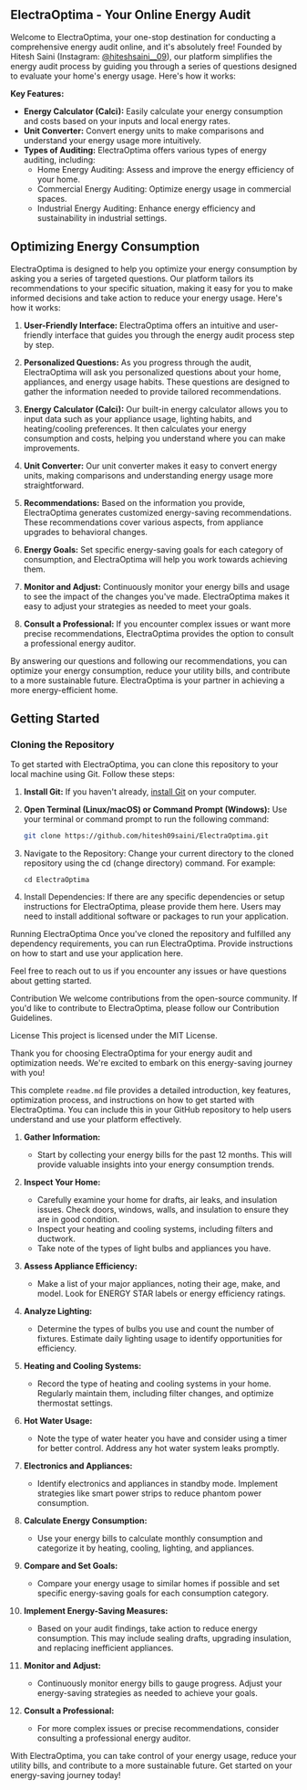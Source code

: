 ## ElectraOptima - Your Online Energy Audit

Welcome to ElectraOptima, your one-stop destination for conducting a comprehensive energy audit online, and it's absolutely free! Founded by Hitesh Saini (Instagram: [@hiteshsaini__09](https://www.instagram.com/hiteshsaini__09/)), our platform simplifies the energy audit process by guiding you through a series of questions designed to evaluate your home's energy usage. Here's how it works:

**Key Features:**
- **Energy Calculator (Calci):** Easily calculate your energy consumption and costs based on your inputs and local energy rates.
- **Unit Converter:** Convert energy units to make comparisons and understand your energy usage more intuitively.
- **Types of Auditing:** ElectraOptima offers various types of energy auditing, including:
  - Home Energy Auditing: Assess and improve the energy efficiency of your home.
  - Commercial Energy Auditing: Optimize energy usage in commercial spaces.
  - Industrial Energy Auditing: Enhance energy efficiency and sustainability in industrial settings.


## Optimizing Energy Consumption

ElectraOptima is designed to help you optimize your energy consumption by asking you a series of targeted questions. Our platform tailors its recommendations to your specific situation, making it easy for you to make informed decisions and take action to reduce your energy usage. Here's how it works:

1. **User-Friendly Interface:** ElectraOptima offers an intuitive and user-friendly interface that guides you through the energy audit process step by step.

2. **Personalized Questions:** As you progress through the audit, ElectraOptima will ask you personalized questions about your home, appliances, and energy usage habits. These questions are designed to gather the information needed to provide tailored recommendations.

3. **Energy Calculator (Calci):** Our built-in energy calculator allows you to input data such as your appliance usage, lighting habits, and heating/cooling preferences. It then calculates your energy consumption and costs, helping you understand where you can make improvements.

4. **Unit Converter:** Our unit converter makes it easy to convert energy units, making comparisons and understanding energy usage more straightforward.

5. **Recommendations:** Based on the information you provide, ElectraOptima generates customized energy-saving recommendations. These recommendations cover various aspects, from appliance upgrades to behavioral changes.

6. **Energy Goals:** Set specific energy-saving goals for each category of consumption, and ElectraOptima will help you work towards achieving them.

7. **Monitor and Adjust:** Continuously monitor your energy bills and usage to see the impact of the changes you've made. ElectraOptima makes it easy to adjust your strategies as needed to meet your goals.

8. **Consult a Professional:** If you encounter complex issues or want more precise recommendations, ElectraOptima provides the option to consult a professional energy auditor.

By answering our questions and following our recommendations, you can optimize your energy consumption, reduce your utility bills, and contribute to a more sustainable future. ElectraOptima is your partner in achieving a more energy-efficient home.


## Getting Started

### Cloning the Repository

To get started with ElectraOptima, you can clone this repository to your local machine using Git. Follow these steps:

1. **Install Git:** If you haven't already, [install Git](https://git-scm.com/book/en/v2/Getting-Started-Installing-Git) on your computer.

2. **Open Terminal (Linux/macOS) or Command Prompt (Windows):** Use your terminal or command prompt to run the following command:

   ```bash
   git clone https://github.com/hitesh09saini/ElectraOptima.git

1. Navigate to the Repository: Change your current directory to the cloned repository using the cd (change directory) command. For example:
  
  
   `cd ElectraOptima`


2. Install Dependencies: If there are any specific dependencies or setup instructions for ElectraOptima, please provide them here. Users may need to install additional software or packages to run your application.

Running ElectraOptima
Once you've cloned the repository and fulfilled any dependency requirements, you can run ElectraOptima. Provide instructions on how to start and use your application here.

Feel free to reach out to us if you encounter any issues or have questions about getting started.

Contribution
We welcome contributions from the open-source community. If you'd like to contribute to ElectraOptima, please follow our Contribution Guidelines.

License
This project is licensed under the MIT License.

Thank you for choosing ElectraOptima for your energy audit and optimization needs. We're excited to embark on this energy-saving journey with you!



This complete `readme.md` file provides a detailed introduction, key features, optimization process, and instructions on how to get started with ElectraOptima. You can include this in your GitHub repository to help users understand and use your platform effectively.




1. **Gather Information:**
   - Start by collecting your energy bills for the past 12 months. This will provide valuable insights into your energy consumption trends.

2. **Inspect Your Home:**
   - Carefully examine your home for drafts, air leaks, and insulation issues. Check doors, windows, walls, and insulation to ensure they are in good condition.
   - Inspect your heating and cooling systems, including filters and ductwork.
   - Take note of the types of light bulbs and appliances you have.

3. **Assess Appliance Efficiency:**
   - Make a list of your major appliances, noting their age, make, and model. Look for ENERGY STAR labels or energy efficiency ratings.

4. **Analyze Lighting:**
   - Determine the types of bulbs you use and count the number of fixtures. Estimate daily lighting usage to identify opportunities for efficiency.

5. **Heating and Cooling Systems:**
   - Record the type of heating and cooling systems in your home. Regularly maintain them, including filter changes, and optimize thermostat settings.

6. **Hot Water Usage:**
   - Note the type of water heater you have and consider using a timer for better control. Address any hot water system leaks promptly.

7. **Electronics and Appliances:**
   - Identify electronics and appliances in standby mode. Implement strategies like smart power strips to reduce phantom power consumption.

8. **Calculate Energy Consumption:**
   - Use your energy bills to calculate monthly consumption and categorize it by heating, cooling, lighting, and appliances.

9. **Compare and Set Goals:**
   - Compare your energy usage to similar homes if possible and set specific energy-saving goals for each consumption category.

10. **Implement Energy-Saving Measures:**
    - Based on your audit findings, take action to reduce energy consumption. This may include sealing drafts, upgrading insulation, and replacing inefficient appliances.

11. **Monitor and Adjust:**
    - Continuously monitor energy bills to gauge progress. Adjust your energy-saving strategies as needed to achieve your goals.

12. **Consult a Professional:**
    - For more complex issues or precise recommendations, consider consulting a professional energy auditor.

With ElectraOptima, you can take control of your energy usage, reduce your utility bills, and contribute to a more sustainable future. Get started on your energy-saving journey today!
